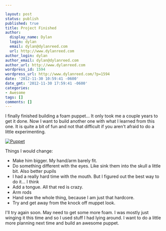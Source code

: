 ```yaml
---

layout: post
status: publish
published: true
title: Project Finished
author:
  display_name: Dylan
  login: dylan
  email: dylan@dylanreed.com
  url: http://www.dylanreed.com
author_login: dylan
author_email: dylan@dylanreed.com
author_url: http://www.dylanreed.com
wordpress_id: 1594
wordpress_url: http://www.dylanreed.com/?p=1594
date: '2012-11-30 10:59:41 -0600'
date_gmt: '2012-11-30 17:59:41 -0600'
categories:
- Awesome
tags: []
comments: []
---
```


I finally finished building a foam puppet... It only took  me a couple years to get it done. Now I want to build another one with what I learned from this one. It is quite a bit of fun and not that difficult if you aren't afraid to do a little experimenting.

[![][1]][2]

   [1]: http://www.dylanreed.com/wp-content/uploads/2012/11/photo-1024x1024.jpg (Puppet)
   [2]: http://www.dylanreed.com/wp-content/uploads/2012/11/photo.jpg

Things I would change:

  * Make him bigger. My hand/arm barely fit.
  * Do something different with the eyes. Like sink them into the skull a little bit. Also better pupils
  * I had a really hard time with the mouth. But I figured out the best way to do it... I think
  * Add a tongue. All that red is crazy.
  * Arm rods
  * Hand sew the whole thing, because I am just that hardcore.
  * Try and get away from the knock off muppet look.
  


  
I'll try again soon. May need to get some more foam. I was mostly just winging it this time and so I used stuff I had lying around. I want to do a little more planning next time and build an awesome puppet.
